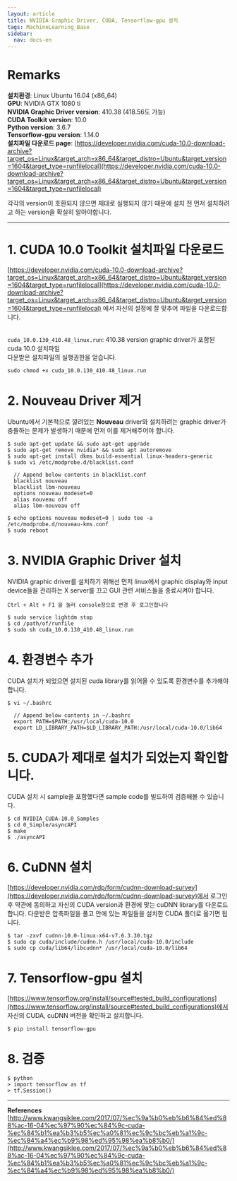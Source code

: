 ```yaml
---
layout: article
title: NVIDIA Graphic Driver, CUDA, Tensorflow-gpu 설치
tags: MachineLearning_Base
sidebar:
  nav: docs-en
---
```


# Remarks
**설치환경**: Linux Ubuntu 16.04 (x86_64) <br>
**GPU**: NVIDIA GTX 1080 ti <br>
**NVIDIA Graphic Driver version**: 410.38 (418.56도 가능) <br>
**CUDA Toolkit version**: 10.0 <br>
**Python version**: 3.6.7 <br>
**Tensorflow-gpu version**: 1.14.0 <br>
**설치파일 다운로드 page**: [https://developer.nvidia.com/cuda-10.0-download-archive?target_os=Linux&target_arch=x86_64&target_distro=Ubuntu&target_version=1604&target_type=runfilelocal](https://developer.nvidia.com/cuda-10.0-download-archive?target_os=Linux&target_arch=x86_64&target_distro=Ubuntu&target_version=1604&target_type=runfilelocal)

각각의 version이 호환되지 않으면 제대로 실행되지 않기 때문에 설치 전 먼저 설치하려고 하는 version을 확실히 알아야합니다.

<!--more-->

---

# 1. CUDA 10.0 Toolkit 설치파일 다운로드
[https://developer.nvidia.com/cuda-10.0-download-archive?target_os=Linux&target_arch=x86_64&target_distro=Ubuntu&target_version=1604&target_type=runfilelocal](https://developer.nvidia.com/cuda-10.0-download-archive?target_os=Linux&target_arch=x86_64&target_distro=Ubuntu&target_version=1604&target_type=runfilelocal) 에서 자신의 설정에 잘 맞추어 파일을 다운로드합니다. <br> <br>

`cuda_10.0.130_410.48_linux.run`: 410.38 version graphic driver가 포함된 cuda 10.0 설치파일 <br>
다운받은 설치파일의 실행권한을 얻습니다.

    sudo chmod +x cuda_10.0.130_410.48_linux.run


# 2. Nouveau Driver 제거
Ubuntu에서 기본적으로 깔려있는 **Nouveau** driver와 설치하려는 graphic driver가 충돌하는 문제가 발생하기 때문에 먼저 이를 제거해주어야 합니다. <br>

    $ sudo apt-get update && sudo apt-get upgrade
    $ sudo apt-get remove nvidia* && sudo apt autoremove
    $ sudo apt-get install dkms build-essential linux-headers-generic
    $ sudo vi /etc/modprobe.d/blacklist.conf

      // Append below contents in blacklist.conf
      blacklist nouveau
      blacklist lbm-nouveau
      options nouveau modeset=0
      alias nouveau off
      alias lbm-nouveau off

    $ echo options nouveau modeset=0 | sudo tee -a /etc/modprobe.d/nouveau-kms.conf
    $ sudo reboot


# 3. NVIDIA Graphic Driver 설치
NVIDIA graphic driver를 설치하기 위해선 먼저 linux에서 graphic display와 input device들을 관리하는 X server를 끄고 GUI 관련 서비스들을 종료시켜야 합니다. <br>

    Ctrl + Alt + F1 을 눌러 console창으로 변경 후 로그인합니다

    $ sudo service lightdm stop
    $ cd /path/of/runfile
    $ sudo sh cuda_10.0.130_410.48_linux.run


# 4. 환경변수 추가
CUDA 설치가 되었으면 설치된 cuda library를 읽어올 수 있도록 환경변수를 추가해야 합니다.

    $ vi ~/.bashrc

      // Append below contents in ~/.bashrc
      export PATH=$PATH:/usr/local/cuda-10.0
      export LD_LIBRARY_PATH=$LD_LIBRARY_PATH:/usr/local/cuda-10.0/lib64


# 5. CUDA가 제대로 설치가 되었는지 확인합니다.
CUDA 설치 시 sample을 포함했다면 sample code를 빌드하여 검증해볼 수 있습니다.

    $ cd NVIDIA_CUDA-10.0_Samples
    $ cd 0_Simple/asyncAPI
    $ make
    $ ./asyncAPI


# 6. CuDNN 설치
[https://developer.nvidia.com/rdp/form/cudnn-download-survey](https://developer.nvidia.com/rdp/form/cudnn-download-survey)에서 로그인 후 약관에 동의하고 자신의 CUDA version과 환경에 맞는 cuDNN library를 다운로드 합니다. 다운받은 압축파일을 풀고 안에 있는 파일들을 설치한 CUDA 폴더로 옮기면 됩니다.

    $ tar -zxvf cudnn-10.0-linux-x64-v7.6.3.30.tgz
    $ sudo cp cuda/include/cudnn.h /usr/local/cuda-10.0/include
    $ sudo cp cuda/lib64/libcudnn* /usr/local/cuda-10.0/lib64

# 7. Tensorflow-gpu 설치
[https://www.tensorflow.org/install/source#tested_build_configurations](https://www.tensorflow.org/install/source#tested_build_configurations)에서 자신의 CUDA, cuDNN 버전을 확인하고 설치합니다.

    $ pip install tensorflow-gpu


# 8. 검증

    $ python
    > import tensorflow as tf
    > tf.Session()

---

**References** <br>
[http://www.kwangsiklee.com/2017/07/%ec%9a%b0%eb%b6%84%ed%88%ac-16-04%ec%97%90%ec%84%9c-cuda-%ec%84%b1%ea%b3%b5%ec%a0%81%ec%9c%bc%eb%a1%9c-%ec%84%a4%ec%b9%98%ed%95%98%ea%b8%b0/](http://www.kwangsiklee.com/2017/07/%ec%9a%b0%eb%b6%84%ed%88%ac-16-04%ec%97%90%ec%84%9c-cuda-%ec%84%b1%ea%b3%b5%ec%a0%81%ec%9c%bc%eb%a1%9c-%ec%84%a4%ec%b9%98%ed%95%98%ea%b8%b0/)
